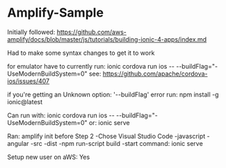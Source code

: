 # Amplify-Sample
Initially followed: https://github.com/aws-amplify/docs/blob/master/js/tutorials/building-ionic-4-apps/index.md

Had to make some syntax changes to get it to work

for emulator have to currently run: ionic cordova run ios -- --buildFlag="-UseModernBuildSystem=0"
see: https://github.com/apache/cordova-ios/issues/407

if you're getting an Unknown option: '--buildFlag' error run: npm install -g ionic@latest

Can run with: ionic cordova run ios -- --buildFlag="-UseModernBuildSystem=0"
or: ionic serve

Ran: amplify init before Step 2
-Chose Visual Studio Code
-javascript
-angular
-src
-dist
-npm run-script build
-start command: ionic serve

Setup new user on aWS: Yes
